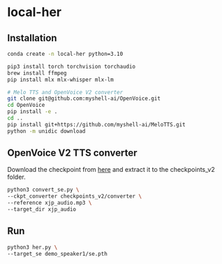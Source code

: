 # local-her


## Installation

```bash
conda create -n local-her python=3.10

pip3 install torch torchvision torchaudio
brew install ffmpeg
pip install mlx mlx-whisper mlx-lm

# Melo TTS and OpenVoice V2 converter
git clone git@github.com:myshell-ai/OpenVoice.git
cd OpenVoice
pip install -e .
cd ..
pip install git+https://github.com/myshell-ai/MeloTTS.git
python -m unidic download
```

## OpenVoice V2 TTS converter
Download the checkpoint from [here](https://myshell-public-repo-host.s3.amazonaws.com/openvoice/checkpoints_v2_0417.zip) and extract it to the checkpoints_v2 folder.

```bash
python3 convert_se.py \
--ckpt_converter checkpoints_v2/converter \
--reference xjp_audio.mp3 \
--target_dir xjp_audio
```

## Run

```bash
python3 her.py \
--target_se demo_speaker1/se.pth
```